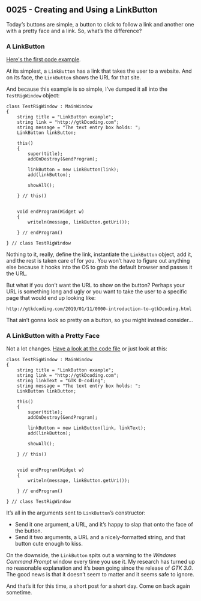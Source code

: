 ## 0025 - Creating and Using a LinkButton

Today’s buttons are simple, a button to click to follow a link and another one with a pretty face and a link. So, what’s the difference?

### A LinkButton

[Here's the first code example](https://github.com/rontarrant/gtkDcoding/blob/master/011_odd/odd_011_01_linkbutton.d).

At its simplest, a `LinkButton` has a link that takes the user to a website. And on its face, the `LinkButton` shows the URL for that site.

And because this example is so simple, I’ve dumped it all into the `TestRigWindow` object:

	class TestRigWindow : MainWindow
	{
		string title = "LinkButton example";
		string link = "http://gtkDcoding.com";
		string message = "The text entry box holds: ";
		LinkButton linkButton;
		
		this()
		{
			super(title);
			addOnDestroy(&endProgram);
			
			linkButton = new LinkButton(link);
			add(linkButton);
			
			showAll();
			
		} // this()
		
		
		void endProgram(Widget w)
		{
			writeln(message, linkButton.getUri());
			
		} // endProgram()
		
	} // class TestRigWindow

Nothing to it, really, define the link, instantiate the `LinkButton` object, add it, and the rest is taken care of for you. You won’t have to figure out anything else because it hooks into the OS to grab the default browser and passes it the URL.

But what if you don’t want the URL to show on the button? Perhaps your URL is something long and ugly or you want to take the user to a specific page that would end up looking like:

	http://gtkdcoding.com/2019/01/11/0000-introduction-to-gtkDcoding.html

That ain’t gonna look so pretty on a button, so you might instead consider…

### A LinkButton with a Pretty Face

Not a lot changes. [Have a look at the code file](https://github.com/rontarrant/gtkDcoding/blob/master/011_odd/odd_011_02_linkbutton_labeled.d) or just look at this:

	class TestRigWindow : MainWindow
	{
		string title = "LinkButton example";
		string link = "http://gtkDcoding.com";
		string linkText = "GTK D-coding";
		string message = "The text entry box holds: ";
		LinkButton linkButton;
		
		this()
		{
			super(title);
			addOnDestroy(&endProgram);
			
			linkButton = new LinkButton(link, linkText);
			add(linkButton);
			
			showAll();
	
		} // this()
		
		
		void endProgram(Widget w)
		{
			writeln(message, linkButton.getUri());
			
		} // endProgram()
		
	} // class TestRigWindow

It’s all in the arguments sent to `LinkButton`’s constructor:

- Send it one argument, a URL, and it’s happy to slap that onto the face of the button.
- Send it two arguments, a URL and a nicely-formatted string, and that button cute enough to kiss.

On the downside, the `LinkButton` spits out a warning to the *Windows Command Prompt* window every time you use it. My research has turned up no reasonable explanation and it’s been going since the release of *GTK 3.0*. The good news is that it doesn’t seem to matter and it seems safe to ignore.

And that’s it for this time, a short post for a short day. Come on back again sometime.

